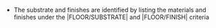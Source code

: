 - The substrate and finishes are identified by listing the materials and finishes under the \|FLOOR/SUBSTRATE\| and \|FLOOR/FINISH\| criteria